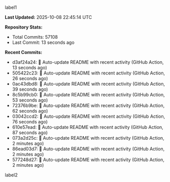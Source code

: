
label1 
<!-- ACTIVITY_START -->
**Last Updated:** 2025-10-08 22:45:14 UTC

**Repository Stats:**
- Total Commits: 57108
- Last Commit: 13 seconds ago

**Recent Commits:**
- d3af24a24: 🤖 Auto-update README with recent activity (GitHub Action, 13 seconds ago)
- 505422c23: 🤖 Auto-update README with recent activity (GitHub Action, 26 seconds ago)
- 0ac43dbd8: 🤖 Auto-update README with recent activity (GitHub Action, 39 seconds ago)
- 8c5b99cb0: 🤖 Auto-update README with recent activity (GitHub Action, 53 seconds ago)
- 72376b9be: 🤖 Auto-update README with recent activity (GitHub Action, 62 seconds ago)
- 03042ccd2: 🤖 Auto-update README with recent activity (GitHub Action, 76 seconds ago)
- 610e57ead: 🤖 Auto-update README with recent activity (GitHub Action, 87 seconds ago)
- 073a2d25c: 🤖 Auto-update README with recent activity (GitHub Action, 2 minutes ago)
- 86ead03d7: 🤖 Auto-update README with recent activity (GitHub Action, 2 minutes ago)
- 577248d27: 🤖 Auto-update README with recent activity (GitHub Action, 2 minutes ago)
<!-- ACTIVITY_END -->

label2
